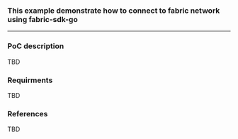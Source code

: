 ### This example demonstrate how to connect to fabric network using fabric-sdk-go

----

### PoC description

TBD

### Requirments

TBD

### References

TBD
